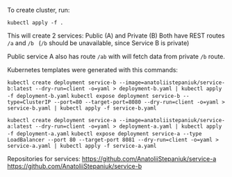 To create cluster, run:

`kubectl apply -f .`

This will create 2 services: Public (A) and Private (B)
Both have REST routes `/a` and `/b `
(`/b` should be unavailable, since Service B is private)

Public service A also has route `/ab` with will fetch data from private `/b` route.


Kubernetes templates were generated with this commands:
 
`kubectl create deployment service-b --image=anatoliistepaniuk/service-b:latest --dry-run=client -o=yaml > deployment-b.yaml | kubectl apply -f deployment-b.yaml`
`kubectl expose deployment service-b --type=ClusterIP --port=80 --target-port=8080 --dry-run=client -o=yaml > service-b.yaml | kubectl apply -f service-b.yaml`

`kubectl create deployment service-a --image=anatoliistepaniuk/service-a:latest --dry-run=client -o=yaml > deployment-a.yaml | kubectl apply -f deployment-a.yaml`
`kubectl expose deployment service-a --type LoadBalancer --port 80 --target-port 8081 --dry-run=client -o=yaml > service-a.yaml | kubectl apply -f service-a.yaml`

Repositories for services:
https://github.com/AnatoliiStepaniuk/service-a
https://github.com/AnatoliiStepaniuk/service-b
